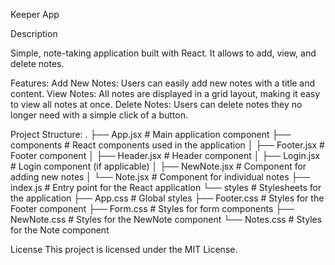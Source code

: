 Keeper App

Description

Simple, note-taking application built with React. It allows to add, view, and delete notes. 

Features:
Add New Notes: Users can easily add new notes with a title and content.
View Notes: All notes are displayed in a grid layout, making it easy to view all notes at once.
Delete Notes: Users can delete notes they no longer need with a simple click of a button.


Project Structure:
.
├── App.jsx                  # Main application component
├── components               # React components used in the application
│   ├── Footer.jsx           # Footer component
│   ├── Header.jsx           # Header component
│   ├── Login.jsx            # Login component (if applicable)
│   ├── NewNote.jsx          # Component for adding new notes
│   └── Note.jsx             # Component for individual notes
├── index.js                 # Entry point for the React application
└── styles                   # Stylesheets for the application
    ├── App.css              # Global styles
    ├── Footer.css           # Styles for the Footer component
    ├── Form.css             # Styles for form components
    ├── NewNote.css          # Styles for the NewNote component
    └── Notes.css            # Styles for the Note component


License
This project is licensed under the MIT License.
